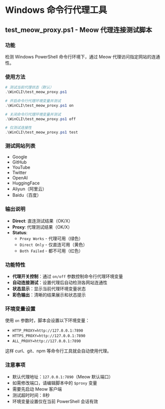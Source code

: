 # Windows 命令行代理工具

## test_meow_proxy.ps1 - Meow 代理连接测试脚本

### 功能
检测 Windows PowerShell 命令行环境下，通过 Meow 代理访问指定网站的连通性。

### 使用方法
```powershell
# 测试当前代理状态（默认）
.\WinCLI\test_meow_proxy.ps1

# 开启命令行代理环境变量并测试
.\WinCLI\test_meow_proxy.ps1 on

# 关闭命令行代理环境变量并测试  
.\WinCLI\test_meow_proxy.ps1 off

# 仅测试连接性
.\WinCLI\test_meow_proxy.ps1 test
```

### 测试网站列表
- Google
- GitHub  
- YouTube
- Twitter
- OpenAI
- HuggingFace
- Aliyun（阿里云）
- Baidu（百度）

### 输出说明
- **Direct**: 直连测试结果（OK/X）
- **Proxy**: 代理测试结果（OK/X）
- **Status**: 
  - `Proxy Works` - 代理可用（绿色）
  - `Direct Only` - 仅直连可用（黄色）
  - `Both Failed` - 都不可用（红色）

### 功能特性
- **代理开关控制**：通过 `on/off` 参数控制命令行代理环境变量
- **自动连接测试**：设置代理后自动检测各网站连通性
- **状态显示**：显示当前代理环境变量状态
- **彩色输出**：清晰的结果展示和状态提示

### 环境变量设置
使用 `on` 参数时，脚本会设置以下环境变量：
- `HTTP_PROXY=http://127.0.0.1:7890`
- `HTTPS_PROXY=http://127.0.0.1:7890` 
- `ALL_PROXY=http://127.0.0.1:7890`

这样 curl、git、npm 等命令行工具就会自动使用代理。

### 注意事项
- 默认代理地址：`127.0.0.1:7890`（Meow 默认端口）
- 如需修改端口，请编辑脚本中的 `$proxy` 变量
- 需要先启动 Meow 客户端
- 测试超时时间：8秒
- 环境变量设置仅在当前 PowerShell 会话有效
